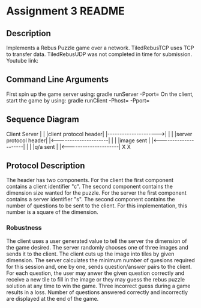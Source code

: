 # Assignment 3 README

## Description

Implements a Rebus Puzzle game over a network.
TiledRebusTCP uses TCP to transfer data.
TiledRebusUDP was not completed in time for submission.
Youtube link: 

## Command Line Arguments
First spin up the game server using:
gradle runServer -Pport=<port>
On the client, start the game by using:
gradle runClient -Phost=<hot> -Pport=<port>


## Sequence Diagram
Client                 Server
|                      |
|client protocol header|
|--------------------->|
|                      |
|server protocol header|
|<---------------------|
|                      |
|image sent            |
|<---------------------|
|                      |
|q/a sent              |
|<---------------------|
X                      X

## Protocol Description
The header has two components.
For the client the first component contains a client identifier "c".
The second component contains the dimension size wanted for the puzzle.
For the server the first component contains a server identifier "s".
The second component contains the number of questions to be sent to the client.
For this implementation, this number is a square of the dimension.

### Robustness
The client uses a user generated value to tell the server the dimension 
of the game desired.
The server randomly chooses one of three images and sends it to the client.
The client cuts up the image into tiles by given dimension.
The server calculates the minimum number of quesions required for this session
and, one by one, sends question/answer pairs to the client.
For each question, the user may anwer the given question correctly and receive
a new tile to fill in the image or they may guess the rebus puzzle solution at
any time to win the game.  Three incorrect guess during a game results in a
loss.  Number of questions answered correctly and incorrectly are displayed at
the end of the game.